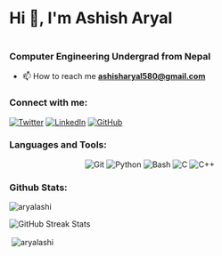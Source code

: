 # Hi 👋, I'm Ashish Aryal
<img src="https://komarev.com/ghpvc/?username=aryalashi&style=flat-square&color=blue" alt=""/>

### Computer Engineering Undergrad from Nepal

- 📫 How to reach me **[ashisharyal580@gmail.com](mailto:ashisharyal580@gmail.com)**

### Connect with me:

[![Twitter](https://img.shields.io/badge/-Twitter-1DA1F2.svg?logo=Twitter&logoColor=white)](https://twitter.com/ashisharyal580) [![LinkedIn](https://img.shields.io/badge/LinkedIn-%230077B5.svg?logo=linkedin&logoColor=white)](https://linkedin.com/in/ashish-aryal-030875201/) [![GitHub](https://img.shields.io/badge/-GitHub-181717.svg?logo=GitHub&logoColor=white)](https://github.com/aryalashi)
<br> 
### Languages and Tools:

<div align="center">
  <img src="https://img.shields.io/badge/-Git-F05032?style=flat&logo=git&logoColor=white" alt="Git" />
  <img src="https://img.shields.io/badge/-Python-3776AB?style=flat&logo=python&logoColor=white" alt="Python" />
  <img src="https://img.shields.io/badge/-Bash-4EAA25?style=flat&logo=gnu-bash&logoColor=white" alt="Bash" />
  <img src="https://img.shields.io/badge/-C-A8B9CC?style=flat&logo=c&logoColor=white" alt="C" />
  <img src="https://img.shields.io/badge/-C++-00599C?style=flat&logo=c%2B%2B&logoColor=white" alt="C++" />
</div>

### Github Stats:

<p><img align="center" src="https://github-readme-stats.vercel.app/api/top-langs?username=aryalashi&show_icons=true&theme=dark&locale=en&layout=compact" alt="aryalashi" /></p>
<p><img align="center" src="https://github-readme-streak-stats.herokuapp.com/?user=aryalashi&theme=dark&hide_border=true" alt="GitHub Streak Stats" /></p>
<p>&nbsp;<img align="center" src="https://github-readme-stats.vercel.app/api?username=aryalashi&show_icons=true&locale=en&theme=dark" alt="aryalashi" /></p>
